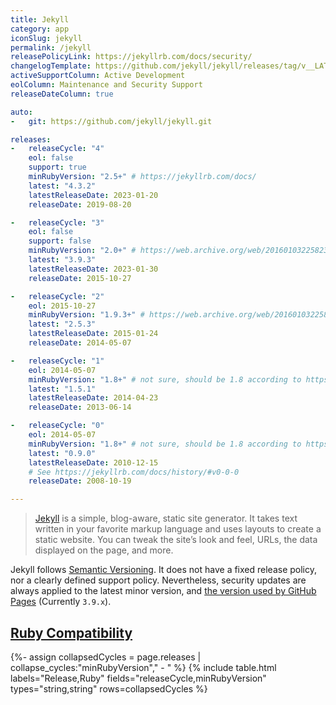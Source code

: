 ```yaml
---
title: Jekyll
category: app
iconSlug: jekyll
permalink: /jekyll
releasePolicyLink: https://jekyllrb.com/docs/security/
changelogTemplate: https://github.com/jekyll/jekyll/releases/tag/v__LATEST__
activeSupportColumn: Active Development
eolColumn: Maintenance and Security Support
releaseDateColumn: true

auto:
-   git: https://github.com/jekyll/jekyll.git

releases:
-   releaseCycle: "4"
    eol: false
    support: true
    minRubyVersion: "2.5+" # https://jekyllrb.com/docs/
    latest: "4.3.2"
    latestReleaseDate: 2023-01-20
    releaseDate: 2019-08-20

-   releaseCycle: "3"
    eol: false
    support: false
    minRubyVersion: "2.0+" # https://web.archive.org/web/20160103225823/https://jekyllrb.com/docs/installation/
    latest: "3.9.3"
    latestReleaseDate: 2023-01-30
    releaseDate: 2015-10-27

-   releaseCycle: "2"
    eol: 2015-10-27
    minRubyVersion: "1.9.3+" # https://web.archive.org/web/20160103225823/https://jekyllrb.com/docs/installation/
    latest: "2.5.3"
    latestReleaseDate: 2015-01-24
    releaseDate: 2014-05-07

-   releaseCycle: "1"
    eol: 2014-05-07
    minRubyVersion: "1.8+" # not sure, should be 1.8 according to https://github.com/jekyll/jekyll/releases/tag/v1.2.0
    latest: "1.5.1"
    latestReleaseDate: 2014-04-23
    releaseDate: 2013-06-14

-   releaseCycle: "0"
    eol: 2014-05-07
    minRubyVersion: "1.8+" # not sure, should be 1.8 according to https://web.archive.org/web/20091202224411/http://wiki.github.com/mojombo/jekyll/install
    latest: "0.9.0"
    latestReleaseDate: 2010-12-15
    # See https://jekyllrb.com/docs/history/#v0-0-0
    releaseDate: 2008-10-19

---
```


> [Jekyll](https://jekyllrb.com/) is a simple, blog-aware, static site generator. It takes text
> written in your favorite markup language and uses layouts to create a static website. You can
> tweak the site’s look and feel, URLs, the data displayed on the page, and more.

Jekyll follows [Semantic Versioning](https://semver.org/). It does not have a fixed release policy,
nor a clearly defined support policy. Nevertheless, security updates are always applied to the
latest minor version, and [the version used by GitHub Pages](https://pages.github.com/versions/) (Currently `3.9.x`).

## [Ruby Compatibility](https://jekyllrb.com/docs/installation/)

{%- assign collapsedCycles = page.releases | collapse_cycles:"minRubyVersion"," - " %}
{% include table.html
labels="Release,Ruby"
fields="releaseCycle,minRubyVersion"
types="string,string"
rows=collapsedCycles %}
